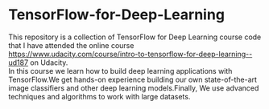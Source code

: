 # TensorFlow-for-Deep-Learning
This repository is a collection of TensorFlow for Deep Learning course code that I have attended the online course https://www.udacity.com/course/intro-to-tensorflow-for-deep-learning--ud187 on Udacity.<br/>
In this course we learn how to build deep learning applications with TensorFlow.We get hands-on experience building our own state-of-the-art image classifiers and other deep learning models.Finally, We use advanced techniques and algorithms to work with large datasets.

